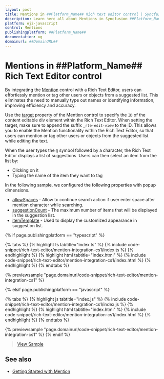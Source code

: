 ```yaml
---
layout: post
title: Mentions in ##Platform_Name## Rich text editor control | Syncfusion
description: Learn here all about Mentions in Syncfusion ##Platform_Name## Rich text editor control of Syncfusion Essential JS 2 and more.
platform: ej2-javascript
control: Mentions
publishingplatform: ##Platform_Name##
documentation: ug
domainurl: ##DomainURL##
---
```


# Mentions in ##Platform_Name## Rich Text Editor control

By integrating the [Mention](https://ej2.syncfusion.com/documentation/mention/getting-started) control with a Rich Text Editor, users can effortlessly mention or tag other users or objects from a suggested list. This eliminates the need to manually type out names or identifying information, improving efficiency and accuracy.

Use the [target](https://ej2.syncfusion.com/documentation/api/mention/#target) property of the Mention control to specify the `ID` of the content editable div element within the Rich Text Editor. When setting the target, make sure to append the suffix `_rte-edit-view` to the ID. This allows you to enable the Mention functionality within the Rich Text Editor, so that users can mention or tag other users or objects from the suggested list while editing the text.

When the user types the `@` symbol followed by a character, the Rich Text Editor displays a list of suggestions. Users can then select an item from the list by:

* Clicking on it
* Typing the name of the item they want to tag

In the following sample, we configured the following properties with popup dimensions.

* [allowSpaces](https://ej2.syncfusion.com/documentation/api/mention/#allowspaces) - Allow to continue search action if user enter space after mention character while searching.
* [suggestionCount](https://ej2.syncfusion.com/documentation/api/mention/#suggestioncount) - The maximum number of items that will be displayed in the suggestion list.
* [itemTemplate](https://ej2.syncfusion.com/documentation/api/mention/#itemtemplate) - Used to display the customized appearance in suggestion list.


{% if page.publishingplatform == "typescript" %}

{% tabs %}
{% highlight ts tabtitle="index.ts" %}
{% include code-snippet/rich-text-editor/mention-integration-cs1/index.ts %}
{% endhighlight %}
{% highlight html tabtitle="index.html" %}
{% include code-snippet/rich-text-editor/mention-integration-cs1/index.html %}
{% endhighlight %}
{% endtabs %}
        
{% previewsample "page.domainurl/code-snippet/rich-text-editor/mention-integration-cs1" %}

{% elsif page.publishingplatform == "javascript" %}

{% tabs %}
{% highlight js tabtitle="index.js" %}
{% include code-snippet/rich-text-editor/mention-integration-cs1/index.js %}
{% endhighlight %}
{% highlight html tabtitle="index.html" %}
{% include code-snippet/rich-text-editor/mention-integration-cs1/index.html %}
{% endhighlight %}
{% endtabs %}

{% previewsample "page.domainurl/code-snippet/rich-text-editor/mention-integration-cs1" %}
{% endif %}

> [View Sample](https://ej2.syncfusion.com/demos/#/bootstrap5/rich-text-editor/mention-integration.html)


## See also

* [Getting Started with Mention](https://ej2.syncfusion.com/documentation/mention/getting-started)